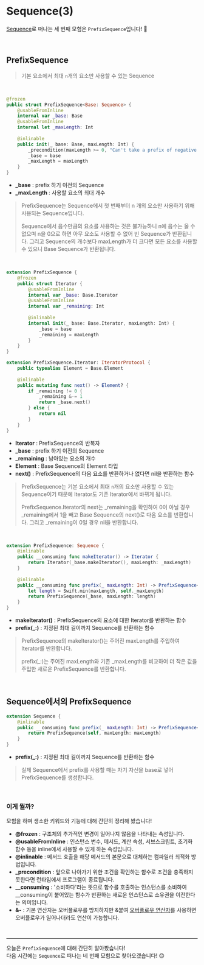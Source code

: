 # Sequence(3)

[Sequence](https://github.com/apple/swift/blob/main/stdlib/public/core/Sequence.swift)로 떠나는 세 번째 모험은 `PrefixSequence`입니다! 🏃

<br>

## PrefixSequence
> 기본 요소에서 최대 `n`개의 요소만 사용할 수 있는 Sequence

<br>

```swift
@frozen
public struct PrefixSequence<Base: Sequence> {
    @usableFromInline
    internal var _base: Base
    @usableFromInline
    internal let _maxLength: Int
    
    @inlinable
    public init(_ base: Base, maxLength: Int) {
        _precondition(maxLength >= 0, "Can't take a prefix of negative length")
        _base = base
        _maxLength = maxLength
    }
}
```
- **_base** : prefix 하기 이전의 Sequence
- **_maxLength** : 사용할 요소의 최대 개수

> PrefixSequence는 Sequence에서 첫 번째부터 n 개의 요소만 사용하기 위해 사용되는 Sequence입니다.
> 
> Sequence에서 음수만큼의 요소를 사용하는 것은 불가능하니 n에 음수는 올 수 없으며 n을 0으로 하면 아무 요소도 사용할 수 없어 빈 Sequence가 반환됩니다. 그리고 Sequence의 개수보다 maxLength가 더 크다면 모든 요소를 사용할 수 있으니 Base Sequence가 반환됩니다.

<br>

```swift
extension PrefixSequence {
    @frozen
    public struct Iterator {
        @usableFromInline
        internal var _base: Base.Iterator
        @usableFromInline
        internal var _remaining: Int
        
        @inlinable
        internal init(_ base: Base.Iterator, maxLength: Int) {
            _base = base
            _remaining = maxLength
        }
    }
}

extension PrefixSequence.Iterator: IteratorProtocol {
    public typealias Element = Base.Element
    
    @inlinable
    public mutating func next() -> Element? {
        if _remaining != 0 {
            _remaining &-= 1
            return _base.next()
        } else {
            return nil
        }
    }
}
```

- **Iterator** : PrefixSequence의 반복자
- **_base** : prefix 하기 이전의 Sequence
- **_remaining** : 남아있는 요소의 개수
- **Element** : Base Sequence의 Element 타입
- **next()** : PrefixSequence의 다음 요소를 반환하거나 없다면 nil을 반환하는 함수

> PrefixSequence는 기본 요소에서 최대 `n`개의 요소만 사용할 수 있는 Sequence이기 때문에 Iterator도 기존 Iterator에서 바뀌게 됩니다.
> 
> PrefixSequence.Iterator의 next는 _remaining을 확인하여 0이 아닐 경우 _remaining에서 1을 빼고 Base Sequence의 next()로 다음 요소를 반환합니다. 그리고 _remaining이 0일 경우 nil을 반환합니다.

<br>

```swift
extension PrefixSequence: Sequence {
    @inlinable
    public __consuming func makeIterator() -> Iterator {
        return Iterator(_base.makeIterator(), maxLength: _maxLength)
    }
    
    @inlinable
    public __consuming func prefix(_ maxLength: Int) -> PrefixSequence<Base> {
        let length = Swift.min(maxLength, self._maxLength)
        return PrefixSequence(_base, maxLength: length)
    }
}
```

- **makeIterator()** : PrefixSequence의 요소에 대한 Iterator를 반환하는 함수
- **prefix(_:)** : 지정된 최대 길이까지 Sequence를 반환하는 함수

> PrefixSequence의 makeIterator()는 주어진 maxLength를 주입하여 Iterator를 반환합니다.
> 
> prefix(_:)는 주어진 maxLength와 기존 _maxLength를 비교하여 더 작은 값을 주입한 새로운 PrefixSequence를 반환합니다.

<br>

## Sequence에서의 PrefixSequence

```swift
extension Sequence {
    @inlinable
    public __consuming func prefix(_ maxLength: Int) -> PrefixSequence<Self> {
        return PrefixSequence(self, maxLength: maxLength)
    }
}
```
- **prefix(_:)** : 지정된 최대 길이까지 Sequence를 반환하는 함수

> 실제 Sequence에서 prefix를 사용할 때는 자기 자신을 base로 넣어 PrefixSequence를 생성합니다.

<br>

### 이게 뭘까?

모험을 하며 생소한 키워드와 기능에 대해 간단히 정리해 봤습니다!

- **@frozen** : 구조체의 추가적인 변경이 일어나지 않음을 나타내는 속성입니다.
- **@usableFromInline** : 인스턴스 변수, 메서드, 계산 속성, 서브스크립트, 초기화 함수 등을 inline에서 사용할 수 있게 하는 속성입니다.
- **@inlinable** : 메서드 호출을 해당 메서드의 본문으로 대체하는 컴파일러 최적화 방법입니다.
- **_precondition** : 앞으로 나아가기 위한 조건을 확인하는 함수로 조건을 충족하지 못한다면 런타임에서 프로그램이 종료됩니다.
- **__consuming** : '소비하다'라는 뜻으로 함수를 호출하는 인스턴스를 소비하여 __consuming이 붙어있는 함수가 반환하는 새로운 인스턴스로 소유권을 이전한다는 의미입니다.
- **&-** : 기본 연산자는 오버플로우를 방지하지만 &붙여 [오버플로우 연산자](https://bbiguduk.gitbook.io/swift/language-guide-1/advanced-operators#overflow-operators)를 사용하면 오버플로우가 일어나더라도 연산이 가능합니다.

<br>

---
오늘은 `PrefixSequence`에 대해 간단히 알아봤습니다! <br>
다음 시간에는 `Sequence`로 떠나는 네 번째 모험으로 찾아오겠습니다! 😊
